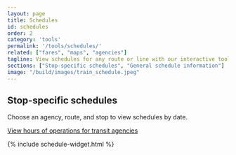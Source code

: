 ```yaml
---
layout: page
title: Schedules
id: schedules
order: 2
category: 'tools'
permalink: '/tools/schedules/'
related: ["fares", "maps", "agencies"]
tagline: View schedules for any route or line with our interactive tool. Or check out schedule information and maps on individual agencies' websites.
sections: ["Stop-specific schedules", "General schedule information"]
image: "/build/images/train_schedule.jpeg"
---
```


## Stop-specific schedules

Choose an agency, route, and stop to view schedules by date.

[<i class="fa fa-calendar right-5"></i>View hours of operations for transit agencies](/schedules) 

{% include schedule-widget.html %}

